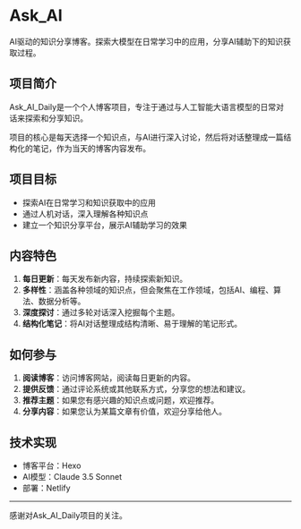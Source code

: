 # Ask_AI
AI驱动的知识分享博客。探索大模型在日常学习中的应用，分享AI辅助下的知识获取过程。

## 项目简介

Ask_AI_Daily是一个个人博客项目，专注于通过与人工智能大语言模型的日常对话来探索和分享知识。

项目的核心是每天选择一个知识点，与AI进行深入讨论，然后将对话整理成一篇结构化的笔记，作为当天的博客内容发布。

## 项目目标

- 探索AI在日常学习和知识获取中的应用
- 通过人机对话，深入理解各种知识点
- 建立一个知识分享平台，展示AI辅助学习的效果

## 内容特色

1. **每日更新**：每天发布新内容，持续探索新知识。
2. **多样性**：涵盖各种领域的知识点，但会聚焦在工作领域，包括AI、编程、算法、数据分析等。
3. **深度探讨**：通过多轮对话深入挖掘每个主题。
4. **结构化笔记**：将AI对话整理成结构清晰、易于理解的笔记形式。

## 如何参与

1. **阅读博客**：访问博客网站，阅读每日更新的内容。
2. **提供反馈**：通过评论系统或其他联系方式，分享您的想法和建议。
3. **推荐主题**：如果您有感兴趣的知识点或问题，欢迎推荐。
4. **分享内容**：如果您认为某篇文章有价值，欢迎分享给他人。

## 技术实现

- 博客平台：Hexo
- AI模型：Claude 3.5 Sonnet
- 部署：Netlify

---

感谢对Ask_AI_Daily项目的关注。